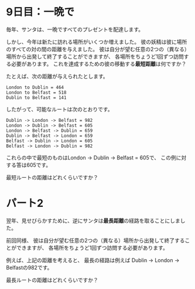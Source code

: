 # 9日目：一晩で #

毎年、サンタは、一晩ですべてのプレゼントを配達します。

しかし、今年は新たに訪れる場所がいくつか増えました。
彼の妖精は彼に場所のすべての対の間の距離を与えました。
彼は自分が望む任意の2つの（異なる）場所から出発して終了することができますが、
各場所をちょうど1回ずつ訪問する必要があります。
これを達成するための彼の移動する**最短距離**は何ですか？

たとえば、次の距離が与えられたとします。

~~~
London to Dublin = 464
London to Belfast = 518
Dublin to Belfast = 141
~~~

したがって、可能なルートは次のとおりです。

~~~
Dublin -> London -> Belfast = 982
London -> Dublin -> Belfast = 605
London -> Belfast -> Dublin = 659
Dublin -> Belfast -> London = 659
Belfast -> Dublin -> London = 605
Belfast -> London -> Dublin = 982
~~~

これらの中で最短のものはLondon -> Dublin -> Belfast = 605で、
この例に対する答は605です。

最短ルートの距離はどれくらいですか？

# パート2 #

翌年、見せびらかすために、逆にサンタは**最長距離**の経路を取ることにしました。

前回同様、
彼は自分が望む任意の2つの（異なる）場所から出発して終了することができますが、
各場所をちょうど1回ずつ訪問する必要があります。

例えば、上記の距離を考えると、
最長の経路は例えば Dublin -> London -> Belfastの982です。

最長ルートの距離はどれくらいですか？
